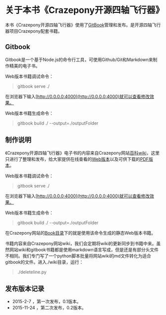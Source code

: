 #  关于本书《Crazepony开源四轴飞行器》

本书《Crazepony开源四轴飞行器》使用了[GitBook](https://www.gitbook.com/)管理和发布。是开源四轴飞行器项目Crazepony配套书籍。

## Gitbook
Gitbook是一个基于Node.js的命令行工具，可使用Github/Git和Markdown来制作精美的电子书。

Web版本书籍调试命令：

> gitbook serve ./

在浏览器下输入[http://0.0.0.0:4000](http://0.0.0.0:4000)就可以查看修改效果。

Web版本书籍生成命令：

> gitbook build ./ --output=./outputFolder

## 制作说明
《Crazepony开源四轴飞行器》电子书的内容来自Crazepony网站[百科wiki](http://www.crazepony.com/wiki.html)，这里只进行了整理和发布，给大家提供在线查看的[Web版本](http://www.crazepony.com/book/)以及可供下载的[PDF版本]()。

Web版本书籍调试命令：

> gitbook serve ./

在浏览器下输入[http://0.0.0.0:4000](http://0.0.0.0:4000)就可以查看修改效果。

Web版本书籍生成命令：

> gitbook build ./ --output=./outputFolder

在Crazepony网站的[Book目录](http://www.crazepony.com/book/)下的就是使用该命令生成的静态Web版本书籍。

书籍内容来自Crazepony网站wiki，我们会定期将wiki的更新同步到书籍中来。虽然网站wiki和gitbook书籍都是使用markdown语言写成，但是还是有部分头文件不相同。我们专门写了一个python脚本批量将网站wiki的md文件转化为适合gitbook的文件。进入./wiki目录，运行：

> ./deleteline.py

## 发布版本记录
* 2015-2-7 ，第一次发布，0.1版本。
* 2015-11-24 ，第二次发布，0.2版本。
